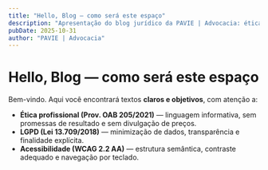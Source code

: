 ```yaml
---
title: "Hello, Blog — como será este espaço"
description: "Apresentação do blog jurídico da PAVIE | Advocacia: ética OAB, LGPD, acessibilidade e conteúdo útil."
pubDate: 2025-10-31
author: "PAVIE | Advocacia"
---
```


<script type="application/ld+json">
{
  "@context": "https://schema.org",
  "@type": "BlogPosting",
  "headline": "Hello, Blog — como será este espaço",
  "description": "Apresentação do blog jurídico da PAVIE | Advocacia: ética OAB, LGPD, acessibilidade e conteúdo útil.",
  "datePublished": "2025-10-31",
  "dateModified": "2025-10-31",
  "author": { "@type": "Organization", "name": "PAVIE | Advocacia" },
  "mainEntityOfPage": { "@type": "WebPage", "@id": "https://pavieadvocacia.com.br/blog/posts/hello-blog/" }
}
</script>

# Hello, Blog — como será este espaço

Bem-vindo. Aqui você encontrará textos **claros e objetivos**, com atenção a:

- **Ética profissional (Prov. OAB 205/2021)** — linguagem informativa, sem promessas de resultado e sem divulgação de preços.  
- **LGPD (Lei 13.709/2018)** — minimização de dados, transparência e finalidade explícita.  
- **Acessibilidade (WCAG 2.2 AA)** — estrutura semântica, contraste adequado e navegação por teclado.  
